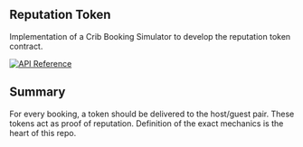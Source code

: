 ## Reputation Token

Implementation of a Crib Booking Simulator to develop the reputation token contract.

[![API Reference](
https://camo.githubusercontent.com/915b7be44ada53c290eb157634330494ebe3e30a/68747470733a2f2f676f646f632e6f72672f6769746875622e636f6d2f676f6c616e672f6764646f3f7374617475732e737667
)](https://godoc.org/github.com/ethereum/go-ethereum)


## Summary

For every booking, a token should be delivered to the host/guest pair. These tokens act as proof of reputation.
Definition of the exact mechanics is the heart of this repo.
